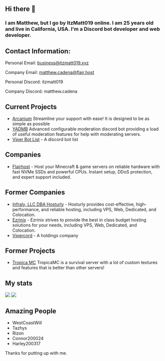 ## Hi there 👋

<h3> I am Matthew, but I go by ItzMatt019 online. I am 25 years old and live in California, USA. I'm a Discord bot developer and web developer.</h3>

<h2>Contact Information:</h2>

Personal Email: business@itzmatt019.xyz

Company Email: matthew.cadena@flair.host

Personal Discord: itzmatt019

Company Discord: matthew.cadena

<h2>Current Projects</h2>
<ul>
  <li><a href="https://arcaniumbot.xyz/"> Arcanium</a> Streamline your support with ease! It is designed to be as simple as possible</li>
  <li><a href="https://yadmb.xyz/"> YADMB</a> Advanced configurable moderation discord bot providing a load of useful moderation features for help with moderating servers.</li>
  <li><a href="https://viperbotlist.com">Viper Bot List</a> - A discord bot list</li>
</ul>


<h2>Companies</h2>
<ul>
  <li><a href="https://flair.host">Flairhost</a> - Host your Minecraft & game servers on reliable hardware with fast NVMe SSDs and powerful CPUs. Instant setup, DDoS protection, and expert support included.</li>
</ul>

<h2>Former Companies</h2>
<ul>
  <li><a href="https://hosturly.com">Infraly, LLC DBA Hosturly</a> - Hosturly provides cost-effective, high-performance, and reliable hosting, including VPS, Web, Dedicated, and Colocation.</li>
  <li><a href="https://ezrinix.com">Ezrinix</a> - Ezrinix strives to provide the best in class budget hosting solutions for your needs, including VPS, Web, Dedicated, and Colocation.</li>
  <li><a href="https://vipercord.com">Vipercord</a> - A holdings company</li>
</ul>

<h2>Former Projects</h2>
<ul>
  <li><a href="https://www.tropicamc.com/"> Tropica MC</a> TropicaMC is a survival server with a lot of custom textures and features that is better than other servers!</li>

</ul>

<h2>My stats</h2>
<img src="https://github-readme-stats.vercel.app/api?username=itzmatt019&show_icons=true&theme=radical&count_private=true&include_all_commits=true">
<img src="https://github-readme-stats.vercel.app/api/top-langs/?username=itzmatt019&theme=radical&layout=compact">

<h2>Amazing People</h2>
<ul>
  <li>WestCoastWill</li>
  <li>Tazhys</li>
  <li>Rizon</li>
  <li>Connor200024</li>
  <li>Harley200317</li>
</ul>

Thanks for putting up with me.
